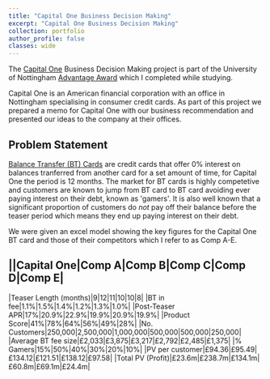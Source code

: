 ```yaml
---
title: "Capital One Business Decision Making"
excerpt: "Capital One Business Decision Making"
collection: portfolio
author_profile: false
classes: wide
---
```


The [Capital One](https://www.capitalone.co.uk/) Business Decision Making project is part of the University of Nottingham [Advantage Award](https://www.nottingham.ac.uk/careers/students/advantageaward/index.aspx) which I completed while studying.  

Capital One is an American financial corporation with an office in Nottingham specialising in consumer credit cards. As part of this project we prepared a memo for Capital One with our business recommendation and presented our ideas to the company at their offices.  

## Problem Statement
[Balance Transfer (BT) Cards](https://www.capitalone.co.uk/creditcards/0-balance-transfer-credit-card-12-months.jsf) are credit cards that offer 0% interest on balances tranferred from another card for a set amount of time, for Capital One the period is 12 months. The market for BT cards is highly competetive and customers are known to jump from BT card to BT card avoiding ever paying interest on their debt, known as 'gamers'. It is also well known that a significant proportion of customers do *not* pay off their balance before the teaser period which means they end up paying interest on their debt.  

We were given an excel model showing the key figures for the Capital One BT card and those of their competitors which I refer to as Comp A-E.  

||Capital One|Comp A|Comp B|Comp C|Comp D|Comp E|
------------------------
|Teaser Length (months)|9|12|11|10|10|8|
|BT in fee|1.1%|1.5%|1.4%|1.2%|1.3%|1.0%|
|Post-Teaser APR|17%|20.9%|22.9%|19.9%|20.9%|19.9%|
|Product Score|41%|78%|64%|56%|49%|28%|
|No. Customers|250,000|2,500,000|1,000,000|500,000|500,000|250,000|
|Average BT fee size|£2,033|£3,875|£3,217|£2,792|£2,485|£1,375|
|% Gamers|15%|50%|40%|30%|20%|10%|
|PV per customer|£94.36|£95.49|£134.12|£121.51|£138.12|£97.58|
|Total PV (Profit)|£23.6m|£238.7m|£134.1m|£60.8m|£69.1m|£24.4m|